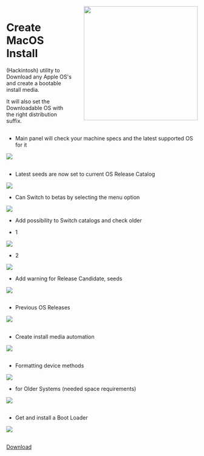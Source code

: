 <img style="float: right; margin-left: 30px; margin-bottom: 20px;" width="300" height="300" src="images/logo.png" align="right">

# Create MacOS Install
(Hackintosh) utility to Download any Apple OS's and create a bootable install media.

It will also set the Downloadable OS with the right distribution suffix.

## 

- Main panel will check your machine specs and the latest supported OS for it

<img src="https://github.com/LAbyOne/Create-MacOS-Install/blob/main/images/1.png">

##

- Latest seeds are now set to current OS Release Catalog

<img src="https://github.com/LAbyOne/Create-MacOS-Install/blob/main/images/2.png">

- Can Switch to betas by selecting the menu option

<img src="https://github.com/LAbyOne/Create-MacOS-Install/blob/main/images/2a.png">

- Add possibility to Switch catalogs and check older

- 1

<img src="https://github.com/LAbyOne/Create-MacOS-Install/blob/main/images/2b.png">

- 2

<img src="https://github.com/LAbyOne/Create-MacOS-Install/blob/main/images/2c.png">

- Add warning for Release Candidate, seeds

<img src="https://github.com/LAbyOne/Create-MacOS-Install/blob/main/images/2d.png">

##

- Previous OS Releases 

<img src="https://github.com/LAbyOne/Create-MacOS-Install/blob/main/images/3.png">

##

- Create install media automation

<img src="https://github.com/LAbyOne/Create-MacOS-Install/blob/main/images/4.png">

##

- Formatting device methods

<img src="https://github.com/LAbyOne/Create-MacOS-Install/blob/main/images/4b.png">

- for Older Systems (needed space requirements)

<img src="https://github.com/LAbyOne/Create-MacOS-Install/blob/main/images/4c.png">

##

- Get and install a Boot Loader

<img src="https://github.com/LAbyOne/Create-MacOS-Install/blob/main/images/5.png">

##
[Download](https://github.com/LAbyOne/Create-MacOS-Install/releases)
##

